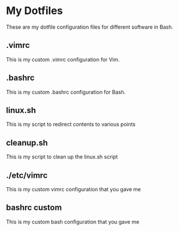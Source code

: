 # My Dotfiles
These are my dotfile configuration files for different software in Bash.
## .vimrc
This is my custom .vimrc configuration for Vim.
## .bashrc
This is my custom .bashrc configuration for Bash.
## linux.sh
This is my script to redirect contents to various points
## cleanup.sh
This is my script to clean up the linux.sh script
## ./etc/vimrc
This is my custom vimrc configuration that you gave me
## bashrc custom
This is my custom bash configuration that you gave me
